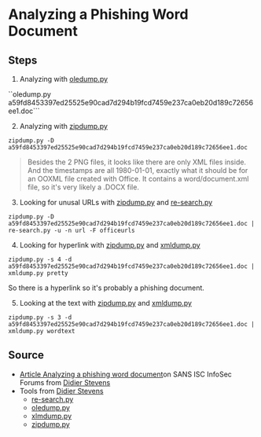 # Analyzing a Phishing Word Document

## Steps 

1. Analyzing with [oledump.py](oledump/oledump.py)
   
``oledump.py a59fd8453397ed25525e90cad7d294b19fcd7459e237ca0eb20d189c72656ee1.doc```

2. Analyzing with [zipdump.py](zipdump.py)

```zipdump.py -D a59fd8453397ed25525e90cad7d294b19fcd7459e237ca0eb20d189c72656ee1.doc```

> Besides the 2 PNG files, it looks like there are only XML files inside. And the timestamps are all 1980-01-01, exactly what it should be for an OOXML file created with Office. It contains a word/document.xml file, so it's very likely a .DOCX file.

3. Looking for unusal URLs with [zipdump.py](zipdump.py) and [re-search.py](re-search/re-search.py)

```zipdump.py -D a59fd8453397ed25525e90cad7d294b19fcd7459e237ca0eb20d189c72656ee1.doc | re-search.py -u -n url -F officeurls```

4. Looking for hyperlink with [zipdump.py](zipdump.py) and [xmldump.py](xmldump.py)

```zipdump.py -s 4 -d a59fd8453397ed25525e90cad7d294b19fcd7459e237ca0eb20d189c72656ee1.doc | xmldump.py pretty``` 

So there is a hyperlink so it's probably a phishing document.

5. Looking at the text with [zipdump.py](zipdump.py) and [xmldump.py](xmldump.py)
   
```zipdump.py -s 3 -d  a59fd8453397ed25525e90cad7d294b19fcd7459e237ca0eb20d189c72656ee1.doc | xmldump.py wordtext``` 


## Source

- [Article Analyzing a phishing word document](https://isc.sans.edu/forums/diary/Analyzing+a+Phishing+Word+Document/28562)on SANS ISC InfoSec Forums from [Didier Stevens](https://blog.didierstevens.com/)
- Tools from [Didier Stevens](https://blog.didierstevens.com/)
  - [re-search.py](https://blog.didierstevens.com/2022/04/23/update-re-search-py-version-0-0-19/)
  - [oledump.py](https://blog.didierstevens.com/2022/03/29/update-oledump-py-version-0-0-64/)
  - [xlmdump.py](https://blog.didierstevens.com/2021/07/04/update-xmldump-py-version-0-0-7/)
  - [zipdump.py](https://blog.didierstevens.com/2020/12/25/update-zipdump-py-version-0-0-21/)